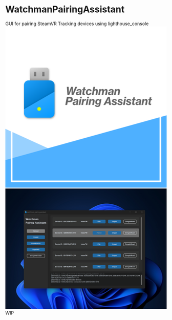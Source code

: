 # WatchmanPairingAssistant
GUI for pairing SteamVR Tracking devices using lighthouse_console
![thumbnail](resources/booth1.png)
![thumbnail](resources/booth2.png)
WIP
